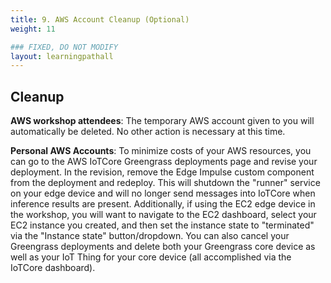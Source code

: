 ```yaml
---
title: 9. AWS Account Cleanup (Optional)
weight: 11

### FIXED, DO NOT MODIFY
layout: learningpathall
---
```


## Cleanup

**AWS workshop attendees**: The temporary AWS account given to you will automatically be deleted. No other action is necessary at this time. 

**Personal AWS Accounts**: To minimize costs of your AWS resources, you can go to the AWS IoTCore Greengrass deployments page and revise your deployment. In the revision, remove the Edge Impulse custom component from the deployment and redeploy. This will shutdown the "runner" service on your edge device and will no longer send messages into IoTCore when inference results are present. Additionally, if using the EC2 edge device in the workshop, you will want to navigate to the EC2 dashboard, select your EC2 instance you created, and then set the instance state to "terminated" via the "Instance state" button/dropdown. You can also cancel your Greengrass deployments and delete both your Greengrass core device as well as your IoT Thing for your core device (all accomplished via the IoTCore dashboard). 
